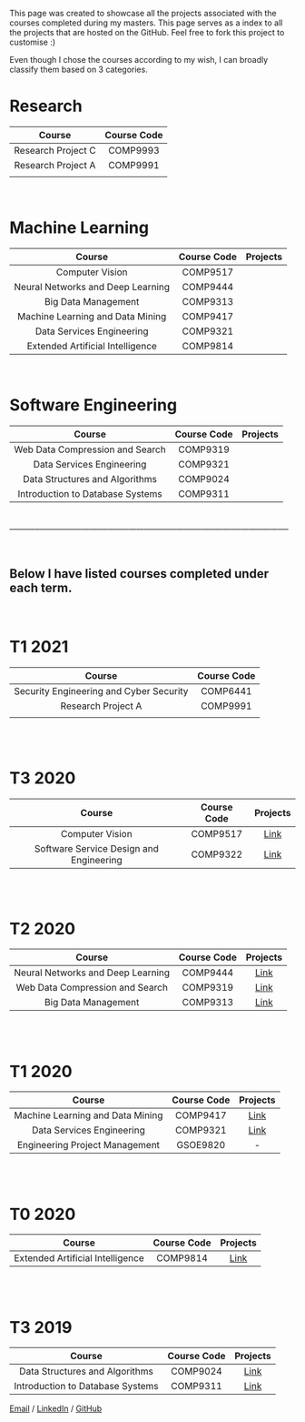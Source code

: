 This page was created to showcase all the projects associated with the courses completed during my masters. This page serves as a index to all the projects that are hosted on the GitHub. Feel free to fork this project to customise :)


Even though I chose the courses according to my wish, I can broadly classify them based on 3 categories.


# **Research**

|                  Course                  | Course Code  |
|:---------------------------------------: |:-----------: |
| Research Project C                      |   COMP9993   |
|            Research Project A            |   COMP9991   |
|                                          |              |  

<br/>

# **Machine Learning**

|               Course              | Course Code | Projects |
|:---------------------------------:|:-----------:|----------|
|          Computer Vision          |   COMP9517  |          |
| Neural Networks and Deep Learning |   COMP9444  |          |
|        Big Data Management        |   COMP9313  |          |
|  Machine Learning and Data Mining |   COMP9417  |          |
|     Data Services Engineering     |   COMP9321  |          |
|  Extended Artificial Intelligence |   COMP9814  |          |

<br/>

# **Software Engineering**

|              Course              | Course Code | Projects |
|:--------------------------------:|:-----------:|:--------:|
|  Web Data Compression and Search |   COMP9319  |          |
|     Data Services Engineering    |   COMP9321  |          |
|  Data Structures and Algorithms  |   COMP9024  |          |
| Introduction to Database Systems |   COMP9311  |          |

<br/>
_____________________________________________________________________________

<br/>

<br/>

<br/>

## **Below I have listed courses completed under each term.**

<br/>

# T1 2021

|                  Course                  | Course Code  |
|:---------------------------------------: |:-----------: |
| Security Engineering and Cyber Security  |   COMP6441   |
|            Research Project A            |   COMP9991   |
|                                          |              |

<br/>

<br/>

# T3 2020

| Course | Course Code | Projects |
|:-:|:-:|:-:|
| Computer Vision | COMP9517 | [Link](https://anantkm.github.io/aboutme/) |
| Software Service Design and Engineering | COMP9322 | [Link](https://anantkm.github.io/aboutme/) |

<br/>

<br/>

# T2 2020

| Course | Course Code | Projects |
|:-:|:-:|:-:|
| Neural Networks and Deep Learning | COMP9444 | [Link](https://anantkm.github.io/aboutme/) |
| Web Data Compression and Search | COMP9319 | [Link](https://anantkm.github.io/aboutme/) |
| Big Data Management | COMP9313 | [Link](https://anantkm.github.io/aboutme/) |

<br/>

<br/>

# T1 2020

| Course | Course Code | Projects |
|:-:|:-:|:-:|
| Machine Learning and Data Mining | COMP9417 | [Link](https://anantkm.github.io/aboutme/) |
| Data Services Engineering | COMP9321 | [Link](https://anantkm.github.io/aboutme/) |
| Engineering Project Management | GSOE9820 |  -  |

<br/>

<br/>

# T0 2020

|              Course              | Course Code |                  Projects                  |
|:--------------------------------:|:-----------:|:------------------------------------------:|
| Extended Artificial Intelligence |   COMP9814  | [Link](https://anantkm.github.io/aboutme/) |

<br/>

<br/>

# T3 2019

|              Course              | Course Code |                  Projects                  |
|:--------------------------------:|:-----------:|:------------------------------------------:|
|  Data Structures and Algorithms  |   COMP9024  | [Link](https://anantkm.github.io/aboutme/) |
| Introduction to Database Systems |   COMP9311  | [Link](https://anantkm.github.io/aboutme/) |

[Email](mailto:anmaha@outlook.com.au) / [LinkedIn](https://www.linkedin.com/in/anantkmahale/) / [GitHub](https://github.com/anantkm/)
